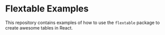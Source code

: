 # Flextable Examples

This repository contains examples of how to use the `flextable` package to create awesome tables in React.
